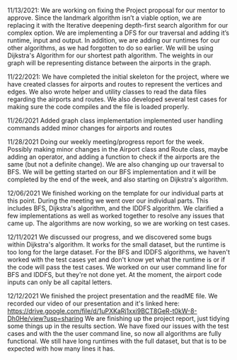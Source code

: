 11/13/2021:
 We are working on fixing the Project proposal for our mentor to approve. Since the landmark algorithm isn’t a viable option, we are replacing it with the Iterative deepening depth-first search algorithm for our complex option. We are implementing a DFS for our traversal and adding it’s runtime, input and output. In addition, we are adding our runtimes for our other algorithms, as we had forgotten to do so earlier. We will be using Dijkstra's Algorithm for our shortest path algorithm. The weights in our graph will be representing distance between the airports in the graph. 


11/22/2021:
We have completed the initial skeleton for the project, where we have created classes for airports and routes to represent the vertices and edges. We also wrote helper and utility classes to read the data files regarding the airports and routes. We also developed several test cases for making sure the code compiles and the file is loaded properly. 

11/26/2021
Added graph class implementation 
implemented user handling commands 
added minor changes for airports and routes

11/28/2021
Doing our weekly meeting/progress report for the week.
Possibly making minor changes in the Airport class and Route class, maybe adding an operator, and adding a function to check if the airports are the same (but not a definite change). We are also changing up our traversal to BFS. We will be getting started on our BFS implementation and it will be completed by the end of the week, and also starting on Dijkstra's algorithm. 

12/06/2021
We finished working on the template for our individual parts at this point. During the meeting we went over our individual parts. This includes BFS, Dijkstra's algorithm, and the IDDFS algorithm. We clarified a few implementations as well as worked together to resolve any issues that came up. The algorithms are now working, so we are working on test cases.


12/11/2021
We discussed our progress, and we discovered some bugs within Dijkstra's algorithm. It works for the small dataset, but the runtime is too long for the large dataset. For the BFS and IDDFS algorithms, we haven't worked with the test cases yet and don't know yet what the runtime is or if the code will pass the test cases. We worked on our user command line for BFS and IDDFS, but they're not done yet. At the moment, the airport code inputs can only be all capital letters.

12/12/2021
We finished the project presentation and the readME file. We recorded our video of our presentation and it's linked here: https://drive.google.com/file/d/1uPXKaRj1xxi9BCT8GeR-t0kW-8-Dh0He/view?usp=sharing 
We are finishing up the project report, just tidying some things up in the results section. We have fixed our issues with the test cases and with the the user command line, so now all algorithms are fully functional. We still have long runtimes with the full dataset, but that is to be expected with how many lines it has. 
